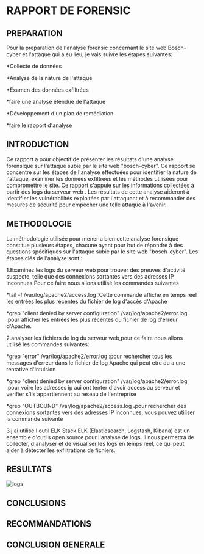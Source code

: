RAPPORT DE FORENSIC 
=================
PREPARATION  
------------
Pour la preparation de l٬analyse forensic concernant le site web Bosch-cyber et l'attaque qui a eu lieu, je vais suivre les étapes suivantes:

*Collecte de données

*Analyse de la nature de l'attaque

*Examen des données exfiltrées

*faire une analyse étendue de l'attaque

*Développement d'un plan de remédiation

*faire le rapport d՚analyse

INTRODUCTION 
-----------
Ce rapport a pour objectif de présenter les résultats d'une analyse forensique sur l'attaque subie par le site web "bosch-cyber". Ce rapport se concentre sur les étapes de l'analyse effectuées pour identifier la nature de l'attaque, examiner les données exfiltrées et les méthodes utilisées pour compromettre le site. Ce rapport s'appuie sur les informations collectées à partir des logs du serveur web . Les résultats de cette analyse aideront à identifier les vulnérabilités exploitées par l'attaquant et à recommander des mesures de sécurité pour empêcher une telle attaque à l'avenir.

METHODOLOGIE 
------------
La méthodologie  utilisée pour mener a bien cette analyse forensique constitue  plusieurs étapes, chacune ayant pour but de répondre à des questions spécifiques sur l'attaque subie par le site web "bosch-cyber". Les étapes clés de l'analyse sont :

1.Examinez les logs du serveur web pour trouver des preuves d'activité suspecte, telle que des connexions sortantes vers des adresses IP inconnues.Pour ce faire nous allons utilisé les  commandes suivantes 

*tail -f /var/log/apache2/access.log :Cette commande affiche en temps réel les entrées les plus récentes du fichier de log d'accès d'Apache

*grep "client denied by server configuration" /var/log/apache2/error.log :pour afficher les entrées les plus récentes du fichier de log d'erreur d'Apache.  

2.analyser les fichiers de log du serveur web,pour ce faire nous allons utilisé les commandes suivantes:

*grep "error" /var/log/apache2/error.log :pour rechercher tous les messages d'erreur dans le fichier de log Apache qui peut etre du a une tentative d՚intuision

*grep "client denied by server configuration" /var/log/apache2/error.log :pour voire les adresses ip aui ont  tenter d՚avoir access au serveur et verifier s՚ils  appartiennent au reseau de l՚entreprise 

*grep "OUTBOUND" /var/log/apache2/access.log ։pour rechercher des connexions sortantes vers des adresses IP inconnues, vous pouvez utiliser la commande suivante

3.j ai utilise l outil ELK Stack 
ELK (Elasticsearch, Logstash, Kibana) est un ensemble d'outils open source pour l'analyse de logs. Il nous permettra de collecter, d'analyser et de visualiser les logs en temps réel, ce qui peut aider à détecter les exfiltrations de fichiers.

RESULTATS
----------
![logs](/home/samen/Pictures.png)

CONCLUSIONS
-----------
RECOMMANDATIONS
-----------
CONCLUSION GENERALE 
------------
